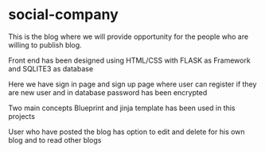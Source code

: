 # social-company

This is the blog where we will provide opportunity for the people who are willing to publish blog. 

Front end has been designed using HTML/CSS with FLASK as Framework and SQLITE3 as database

Here we have sign in page and sign up page where user can register if they are new user and in database password has been encrypted 

Two main concepts Blueprint and jinja template has been used in this projects

User who have posted the blog has option to edit and delete for his own blog and to read other blogs

